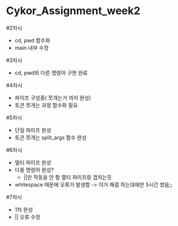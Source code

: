 # Cykor_Assignment_week2

#2차시
  - cd, pwd 함수화
  - main 내부 수정

#3차시
  - cd, pwd외 다른 명령어 구현 완료

#4차시
  - 파이프 구성중( 쪼개는거 까지 완성)
  - 토큰 쪼개는 과정 함수화 필요

#5차시
  - 단일 파이프 완성
  - 토큰 쪼개는 split_args 함수 완성

#6차시
  - 멀티 파이프 완성
  - 다중 명령어 완성?
      - ||만 작동을 안 함 멀티 파이프랑 겹치는듯
  - whitespace 때문에 오류가 발생함 -> 이거 해결 하는데에만 5시간 썼음;;

#7차시
 - 1차 완성
 - || 오류 수정
